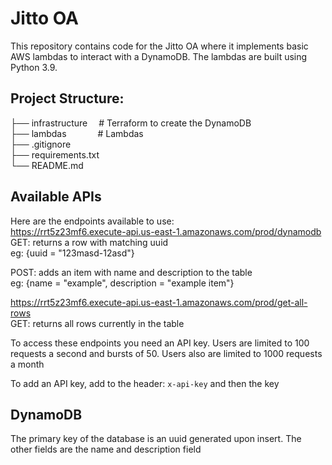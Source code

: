 # Jitto OA
This repository contains code for the Jitto OA where it implements basic AWS lambdas to interact with 
a DynamoDB. The lambdas are built using Python 3.9. 

## Project Structure:
├── infrastructure &emsp;# Terraform to create the DynamoDB <br>
├── lambdas &emsp;&emsp;&emsp; # Lambdas <br>
├── .gitignore <br>
├── requirements.txt <br>
└── README.md

## Available APIs
Here are the endpoints available to use: <br>
https://rrt5z23mf6.execute-api.us-east-1.amazonaws.com/prod/dynamodb <br>
GET: returns a row with matching uuid <br>
eg: {uuid = "123masd-12asd"}

POST: adds an item with name and description to the table <br>
eg: {name = "example", description = "example item"}

https://rrt5z23mf6.execute-api.us-east-1.amazonaws.com/prod/get-all-rows <br>
GET: returns all rows currently in the table

To access these endpoints you need an API key. Users are limited to 100 requests a second and bursts of 50.
Users also are limited to 1000 requests a month

To add an API key, add to the header: `x-api-key` and then the key

## DynamoDB 
The primary key of the database is an uuid generated upon insert. The other fields are the name and description field 
